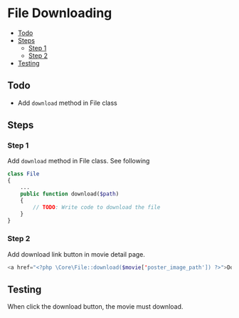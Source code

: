 # File Downloading <!-- omit from toc -->

- [Todo](#todo)
- [Steps](#steps)
  - [Step 1](#step-1)
  - [Step 2](#step-2)
- [Testing](#testing)

## Todo

- Add `download` method in File class

## Steps

### Step 1

Add `download` method in File class. See following

```php
class File
{
    ...
    public function download($path)
    {
        // TODO: Write code to download the file
    }
}
```

### Step 2

Add download link button in movie detail page.

```php
<a href="<?php \Core\File::download($movie['poster_image_path']) ?>">Download Movie</a>
```

## Testing

When click the download button, the movie must download.